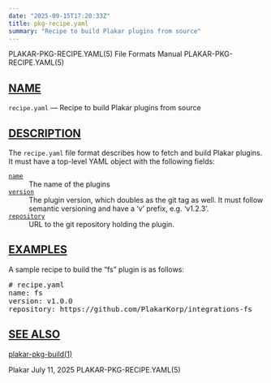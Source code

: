 ```yaml
---
date: "2025-09-15T17:20:33Z"
title: pkg-recipe.yaml
summary: "Recipe to build Plakar plugins from source"
---
```

<div class="head" role="doc-pageheader" aria-label="Manual header
  line"><span class="head-ltitle">PLAKAR-PKG-RECIPE.YAML(5)</span>
  <span class="head-vol">File Formats Manual</span>
  <span class="head-rtitle">PLAKAR-PKG-RECIPE.YAML(5)</span></div>
<main class="manual-text">
<section class="Sh">
<h2 class="Sh" id="NAME"><a class="permalink" href="#NAME">NAME</a></h2>
<p class="Pp"><code class="Nm">recipe.yaml</code> &#x2014;
    <span class="Nd" role="doc-subtitle">Recipe to build Plakar plugins from
    source</span></p>
</section>
<section class="Sh">
<h2 class="Sh" id="DESCRIPTION"><a class="permalink" href="#DESCRIPTION">DESCRIPTION</a></h2>
<p class="Pp">The <code class="Nm">recipe.yaml</code> file format describes how
    to fetch and build Plakar plugins. It must have a top-level YAML object with
    the following fields:</p>
<dl class="Bl-tag">
  <dt id="name"><a class="permalink" href="#name"><code class="Ic">name</code></a></dt>
  <dd>The name of the plugins</dd>
  <dt id="version"><a class="permalink" href="#version"><code class="Ic">version</code></a></dt>
  <dd>The plugin version, which doubles as the git tag as well. It must follow
      semantic versioning and have a &#x2018;v&#x2019; prefix, e.g.
      &#x2018;v1.2.3&#x2019;.</dd>
  <dt id="repository"><a class="permalink" href="#repository"><code class="Ic">repository</code></a></dt>
  <dd>URL to the git repository holding the plugin.</dd>
</dl>
</section>
<section class="Sh">
<h2 class="Sh" id="EXAMPLES"><a class="permalink" href="#EXAMPLES">EXAMPLES</a></h2>
<p class="Pp">A sample recipe to build the &#x201C;fs&#x201D; plugin is as
    follows:</p>
<div class="Bd Pp Bd-indent Li">
<pre># recipe.yaml
name: fs
version: v1.0.0
repository: https://github.com/PlakarKorp/integrations-fs</pre>
</div>
</section>
<section class="Sh">
<h2 class="Sh" id="SEE_ALSO"><a class="permalink" href="#SEE_ALSO">SEE
  ALSO</a></h2>
<p class="Pp"><a class="Xr" href="../plakar-pkg-build/" aria-label="plakar-pkg-build,
    section 1">plakar-pkg-build(1)</a></p>
</section>
</main>
<div class="foot" role="doc-pagefooter" aria-label="Manual footer
  line"><span class="foot-left">Plakar</span> <span class="foot-date">July 11,
  2025</span> <span class="foot-right">PLAKAR-PKG-RECIPE.YAML(5)</span></div>
